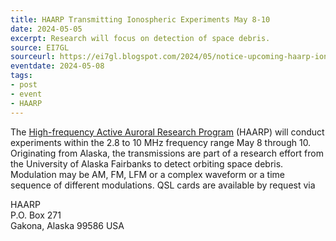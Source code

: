 ```yaml
---
title: HAARP Transmitting Ionospheric Experiments May 8-10
date: 2024-05-05
excerpt: Research will focus on detection of space debris.
source: EI7GL
sourceurl: https://ei7gl.blogspot.com/2024/05/notice-upcoming-haarp-ionospheric-tests.html
eventdate: 2024-05-08
tags:
- post
- event
- HAARP
---
```

The [High-frequency Active Auroral Research Program](https://haarp.gi.alaska.edu/) (HAARP) will conduct experiments within the 2.8 to 10 MHz frequency range May 8 through 10. Originating from Alaska, the transmissions are part of a research effort from the University of Alaska Fairbanks to detect orbiting space debris. Modulation may be AM, FM, LFM or a complex waveform or a time sequence of different modulations. QSL cards are available by request via

HAARP   
P.O. Box 271   
Gakona, Alaska 99586 USA   